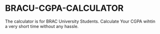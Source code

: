 # BRACU-CGPA-CALCULATOR
The calculator is for BRAC University Students. Calculate Your CGPA wihtin a very short time without any hassle.
